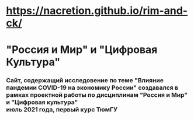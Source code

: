#  https://nacretion.github.io/rim-and-ck/
<h1>"Россия и Мир" и "Цифровая Культура"</h1>
<h3>Сайт, содержащий исследовение по теме "Влияние пандемии COVID-19 на экономику России" 
  создавался в рамках проектной работы по дисциплинам "Россия и Мир" и "Цифровая культура" <br>
  июль 2021 года, первый курс ТюмГУ</h3>
